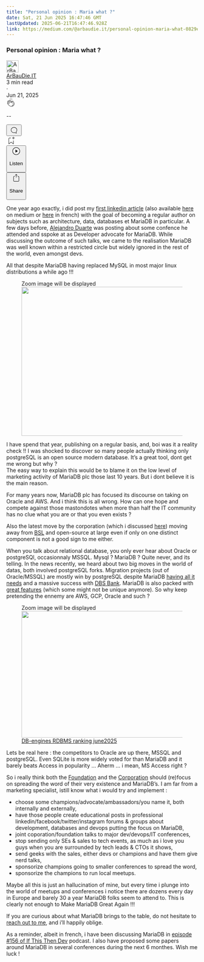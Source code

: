 ```yaml
---
title: "Personal opinion : Maria what ?"
date: Sat, 21 Jun 2025 16:47:46 GMT
lastUpdated: 2025-06-21T16:47:46.928Z
link: https://medium.com/@arbaudie.it/personal-opinion-maria-what-0829ee0b7c42?source=rss-c779d007e7fe------2
---
```


<article><div class="m"><div class="m"><span class="m"></span><section><div><div class="fu gk gl gm gn go"></div><div class="gp gq gr gs gt"><div class="ac cb"><div class="ci bh gb gc gd ge"><div><h1 class="pw-post-title gu gv gw bf gx gy gz ha hb hc hd he hf hg hh hi hj hk hl hm hn ho hp hq hr hs ht hu hv hw bk" data-testid="storyTitle" id="1574">Personal opinion : Maria what ?</h1><div><div class="speechify-ignore ac cp"><div class="speechify-ignore bh m"><div class="ac hx hy hz ia ib ic id ie if ig ih"><div class="ac r ih"><div class="ac ii"><div><div aria-hidden="false" class="bm" role="tooltip"><div class="be" tabindex="-1"><a data-discover="true" href="/@arbaudie.it?source=post_page---byline--0829ee0b7c42---------------------------------------" rel="noopener follow"><div class="m ij ik bx il im"><div class="m fl"><img alt="ArBauDie.IT" class="m fd bx by bz cx" data-testid="authorPhoto" height="32" loading="lazy" src="https://miro.medium.com/v2/resize:fill:64:64/1*kOs3AqmTfHiFOrSZkt1mqg.png" width="32"/><div class="in bx m by bz fu o io fv"></div></div></div></a></div></div></div></div><span class="bf b bg ab bk"><div class="ip ac r"><div class="ac r iq"><div class="ac r"><div><div aria-hidden="false" class="bm" role="tooltip"><div class="be" tabindex="-1"><span class="bf b bg ab bk"><a class="ag ah ai fh ak al am an ao ap aq ar as ir" data-discover="true" data-testid="authorName" href="/@arbaudie.it?source=post_page---byline--0829ee0b7c42---------------------------------------" rel="noopener follow">ArBauDie.IT</a></span></div></div></div></div><div class="is bm"></div></div></div></span></div><div class="ac r it"><span class="bf b bg ab du"><div class="ac af"><span data-testid="storyReadTime">3 min read</span><div aria-hidden="true" class="iu iv m"><span aria-hidden="true" class="m"><span class="bf b bg ab du">·</span></span></div><span data-testid="storyPublishDate">Jun 21, 2025</span></div></span></div></div><div class="ac cp iw ix iy iz ja jb jc jd je jf jg jh ji jj jk jl"><div class="i l x fi fj r"><div class="kb m"><div class="ac r kc kd"><div class="pw-multi-vote-icon fl ke kf kg kh"><span><a class="ag ah ai fh ak al am an ao ap aq ar as at au" data-discover="true" data-testid="headerClapButton" href="/m/signin?actionUrl=https%3A%2F%2Fmedium.com%2F_%2Fvote%2Fp%2F0829ee0b7c42&amp;operation=register&amp;redirect=https%3A%2F%2Fmedium.com%2F%40arbaudie.it%2Fpersonal-opinion-maria-what-0829ee0b7c42&amp;user=ArBauDie.IT&amp;userId=c779d007e7fe&amp;source=---header_actions--0829ee0b7c42---------------------clap_footer------------------" rel="noopener follow"><div><div aria-hidden="false" class="bm" role="tooltip"><div class="be" tabindex="-1"><div class="ki ap kj kk kl km an kn ko kp kh" role="presentation"><svg aria-label="clap" height="24" viewbox="0 0 24 24" width="24" xmlns="http://www.w3.org/2000/svg"><path clip-rule="evenodd" d="M11.37.828 12 3.282l.63-2.454zM13.916 3.953l1.523-2.112-1.184-.39zM8.589 1.84l1.522 2.112-.337-2.501zM18.523 18.92c-.86.86-1.75 1.246-2.62 1.33a6 6 0 0 0 .407-.372c2.388-2.389 2.86-4.951 1.399-7.623l-.912-1.603-.79-1.672c-.26-.56-.194-.98.203-1.288a.7.7 0 0 1 .546-.132c.283.046.546.231.728.5l2.363 4.157c.976 1.624 1.141 4.237-1.324 6.702m-10.999-.438L3.37 14.328a.828.828 0 0 1 .585-1.408.83.83 0 0 1 .585.242l2.158 2.157a.365.365 0 0 0 .516-.516l-2.157-2.158-1.449-1.449a.826.826 0 0 1 1.167-1.17l3.438 3.44a.363.363 0 0 0 .516 0 .364.364 0 0 0 0-.516L5.293 9.513l-.97-.97a.826.826 0 0 1 0-1.166.84.84 0 0 1 1.167 0l.97.968 3.437 3.436a.36.36 0 0 0 .517 0 .366.366 0 0 0 0-.516L6.977 7.83a.82.82 0 0 1-.241-.584.82.82 0 0 1 .824-.826c.219 0 .43.087.584.242l5.787 5.787a.366.366 0 0 0 .587-.415l-1.117-2.363c-.26-.56-.194-.98.204-1.289a.7.7 0 0 1 .546-.132c.283.046.545.232.727.501l2.193 3.86c1.302 2.38.883 4.59-1.277 6.75-1.156 1.156-2.602 1.627-4.19 1.367-1.418-.236-2.866-1.033-4.079-2.246M10.75 5.971l2.12 2.12c-.41.502-.465 1.17-.128 1.89l.22.465-3.523-3.523a.8.8 0 0 1-.097-.368c0-.22.086-.428.241-.584a.847.847 0 0 1 1.167 0m7.355 1.705c-.31-.461-.746-.758-1.23-.837a1.44 1.44 0 0 0-1.11.275c-.312.24-.505.543-.59.881a1.74 1.74 0 0 0-.906-.465 1.47 1.47 0 0 0-.82.106l-2.182-2.182a1.56 1.56 0 0 0-2.2 0 1.54 1.54 0 0 0-.396.701 1.56 1.56 0 0 0-2.21-.01 1.55 1.55 0 0 0-.416.753c-.624-.624-1.649-.624-2.237-.037a1.557 1.557 0 0 0 0 2.2c-.239.1-.501.238-.715.453a1.56 1.56 0 0 0 0 2.2l.516.515a1.556 1.556 0 0 0-.753 2.615L7.01 19c1.32 1.319 2.909 2.189 4.475 2.449q.482.08.971.08c.85 0 1.653-.198 2.393-.579.231.033.46.054.686.054 1.266 0 2.457-.52 3.505-1.567 2.763-2.763 2.552-5.734 1.439-7.586z" fill-rule="evenodd"></path></svg></div></div></div></div></a></span></div><div class="pw-multi-vote-count m kq kr ks kt ku kv kw"><p class="bf b dv ab du"><span class="kx">--</span></p></div></div></div><div><div aria-hidden="false" class="bm" role="tooltip"><div class="be" tabindex="-1"><button aria-label="responses" class="ap ki ky kz ac r fm la lb"><svg class="lc" height="24" viewbox="0 0 24 24" width="24" xmlns="http://www.w3.org/2000/svg"><path d="M18.006 16.803c1.533-1.456 2.234-3.325 2.234-5.321C20.24 7.357 16.709 4 12.191 4S4 7.357 4 11.482c0 4.126 3.674 7.482 8.191 7.482.817 0 1.622-.111 2.393-.327.231.2.48.391.744.559 1.06.693 2.203 1.044 3.399 1.044.224-.008.4-.112.486-.287a.49.49 0 0 0-.042-.518c-.495-.67-.845-1.364-1.04-2.057a4 4 0 0 1-.125-.598zm-3.122 1.055-.067-.223-.315.096a8 8 0 0 1-2.311.338c-4.023 0-7.292-2.955-7.292-6.587 0-3.633 3.269-6.588 7.292-6.588 4.014 0 7.112 2.958 7.112 6.593 0 1.794-.608 3.469-2.027 4.72l-.195.168v.255c0 .056 0 .151.016.295.025.231.081.478.154.733.154.558.398 1.117.722 1.659a5.3 5.3 0 0 1-2.165-.845c-.276-.176-.714-.383-.941-.59z"></path></svg></button></div></div></div></div><div class="ac r jm jn jo jp jq jr js jt ju jv jw jx jy jz ka"><div class="ld l k j e"></div><div class="i l"><div><div aria-hidden="false" class="bm" role="tooltip"><div class="be" tabindex="-1"><span><a class="ag ah ai fh ak al am an ao ap aq ar as at au" data-discover="true" data-testid="headerBookmarkButton" href="/m/signin?actionUrl=https%3A%2F%2Fmedium.com%2F_%2Fbookmark%2Fp%2F0829ee0b7c42&amp;operation=register&amp;redirect=https%3A%2F%2Fmedium.com%2F%40arbaudie.it%2Fpersonal-opinion-maria-what-0829ee0b7c42&amp;source=---header_actions--0829ee0b7c42---------------------bookmark_footer------------------" rel="noopener follow"><svg aria-label="Add to list bookmark button" class="du le" fill="none" height="25" viewbox="0 0 25 25" width="25" xmlns="http://www.w3.org/2000/svg"><path d="M18 2.5a.5.5 0 0 1 1 0V5h2.5a.5.5 0 0 1 0 1H19v2.5a.5.5 0 1 1-1 0V6h-2.5a.5.5 0 0 1 0-1H18zM7 7a1 1 0 0 1 1-1h3.5a.5.5 0 0 0 0-1H8a2 2 0 0 0-2 2v14a.5.5 0 0 0 .805.396L12.5 17l5.695 4.396A.5.5 0 0 0 19 21v-8.5a.5.5 0 0 0-1 0v7.485l-5.195-4.012a.5.5 0 0 0-.61 0L7 19.985z" fill="currentColor"></path></svg></a></span></div></div></div></div><div class="fd lf cn"><div class="m af"><div class="ac cb"><div class="lg lh li lj lk ll ci bh"><div class="ac"><div aria-hidden="false" class="bm" role="tooltip"><div><div aria-hidden="false" class="bm" role="tooltip"><div class="be" tabindex="-1"><button aria-label="Listen" class="ag fm ai fh ak al am lm ao ap aq ex ln lo lb lp lq lr ls lt t lu lv lw lx ly lz ma v mb mc md" data-testid="audioPlayButton"><svg fill="none" height="24" viewbox="0 0 24 24" width="24" xmlns="http://www.w3.org/2000/svg"><path clip-rule="evenodd" d="M3 12a9 9 0 1 1 18 0 9 9 0 0 1-18 0m9-10C6.477 2 2 6.477 2 12s4.477 10 10 10 10-4.477 10-10S17.523 2 12 2m3.376 10.416-4.599 3.066a.5.5 0 0 1-.777-.416V8.934a.5.5 0 0 1 .777-.416l4.599 3.066a.5.5 0 0 1 0 .832" fill="currentColor" fill-rule="evenodd"></path></svg><div class="k j e"><p class="bf b bg ab du">Listen</p></div></button></div></div></div></div></div></div></div></div></div><div aria-describedby="postFooterSocialMenu" aria-hidden="false" aria-labelledby="postFooterSocialMenu" class="bm"><div><div aria-hidden="false" class="bm" role="tooltip"><div class="be" tabindex="-1"><button aria-controls="postFooterSocialMenu" aria-expanded="false" aria-label="Share Post" class="ag fm ai fh ak al am lm ao ap aq ex ln lo lb lp lq lr ls lt t lu lv lw lx ly lz ma v mb mc md" data-testid="headerSocialShareButton"><svg fill="none" height="24" viewbox="0 0 24 24" width="24" xmlns="http://www.w3.org/2000/svg"><path clip-rule="evenodd" d="M15.218 4.931a.4.4 0 0 1-.118.132l.012.006a.45.45 0 0 1-.292.074.5.5 0 0 1-.3-.13l-2.02-2.02v7.07c0 .28-.23.5-.5.5s-.5-.22-.5-.5v-7.04l-2 2a.45.45 0 0 1-.57.04h-.02a.4.4 0 0 1-.16-.3.4.4 0 0 1 .1-.32l2.8-2.8a.5.5 0 0 1 .7 0l2.8 2.79a.42.42 0 0 1 .068.498m-.106.138.008.004v-.01zM16 7.063h1.5a2 2 0 0 1 2 2v10a2 2 0 0 1-2 2h-11c-1.1 0-2-.9-2-2v-10a2 2 0 0 1 2-2H8a.5.5 0 0 1 .35.15.5.5 0 0 1 .15.35.5.5 0 0 1-.15.35.5.5 0 0 1-.35.15H6.4c-.5 0-.9.4-.9.9v10.2a.9.9 0 0 0 .9.9h11.2c.5 0 .9-.4.9-.9v-10.2c0-.5-.4-.9-.9-.9H16a.5.5 0 0 1 0-1" fill="currentColor" fill-rule="evenodd"></path></svg><div class="k j e"><p class="bf b bg ab du">Share</p></div></button></div></div></div></div></div></div></div></div></div></div><p class="pw-post-body-paragraph me mf gw mg b mh mi mj mk ml mm mn mo mp mq mr ms mt mu mv mw mx my mz na nb gp bk" id="382e">One year ago exactly, i did post my <a class="ag nc" href="https://www.linkedin.com/pulse/mariadb-so-much-more-than-just-mysql-fork-sylvain-arbaudie-blfpf/" rel="noopener ugc nofollow" target="_blank">first linkedin article</a> (also available <a class="ag nc" data-discover="true" href="/@arbaudie.it/mariadb-so-much-more-than-just-a-mysql-fork-2ce98b27ebdb" rel="noopener">here</a> on medium or <a class="ag nc" href="https://www.linkedin.com/pulse/mariadb-bien-plus-quun-simple-fork-de-mysql-sylvain-arbaudie-ueinf/" rel="noopener ugc nofollow" target="_blank">here</a> in french) with the goal of becoming a regular author on subjects such as architecture, data, databases et MariaDB in particular. A few days before, <a class="ag nc" href="https://www.linkedin.com/in/alejandroduarte/" rel="noopener ugc nofollow" target="_blank">Alejandro Duarte</a> was posting about some confence he attended and sspoke at as Developer advocate for MariaDB. While discussing the outcome of such talks, we came to the realisation MariaDB was well known within a restricted circle but widely ignored in the rest of the world, even amongst devs.</p><p class="pw-post-body-paragraph me mf gw mg b mh mi mj mk ml mm mn mo mp mq mr ms mt mu mv mw mx my mz na nb gp bk" id="37a4">All that despite MariaDB having replaced MySQL in most major linux distributions a while ago !!!</p><figure class="ng nh ni nj nk nl nd ne paragraph-image"><div class="nm nn fl no bh np" role="button" tabindex="0"><span class="fu nq nr an ns nt nu nv nw speechify-ignore">Zoom image will be displayed</span><div class="nd ne nf"><picture><source sizes="(min-resolution: 4dppx) and (max-width: 700px) 50vw, (-webkit-min-device-pixel-ratio: 4) and (max-width: 700px) 50vw, (min-resolution: 3dppx) and (max-width: 700px) 67vw, (-webkit-min-device-pixel-ratio: 3) and (max-width: 700px) 65vw, (min-resolution: 2.5dppx) and (max-width: 700px) 80vw, (-webkit-min-device-pixel-ratio: 2.5) and (max-width: 700px) 80vw, (min-resolution: 2dppx) and (max-width: 700px) 100vw, (-webkit-min-device-pixel-ratio: 2) and (max-width: 700px) 100vw, 700px" srcset="https://miro.medium.com/v2/resize:fit:640/format:webp/1*h8ZI3BvN8tkWkPuZo52glg.png 640w, https://miro.medium.com/v2/resize:fit:720/format:webp/1*h8ZI3BvN8tkWkPuZo52glg.png 720w, https://miro.medium.com/v2/resize:fit:750/format:webp/1*h8ZI3BvN8tkWkPuZo52glg.png 750w, https://miro.medium.com/v2/resize:fit:786/format:webp/1*h8ZI3BvN8tkWkPuZo52glg.png 786w, https://miro.medium.com/v2/resize:fit:828/format:webp/1*h8ZI3BvN8tkWkPuZo52glg.png 828w, https://miro.medium.com/v2/resize:fit:1100/format:webp/1*h8ZI3BvN8tkWkPuZo52glg.png 1100w, https://miro.medium.com/v2/resize:fit:1400/format:webp/1*h8ZI3BvN8tkWkPuZo52glg.png 1400w" type="image/webp"/><source data-testid="og" sizes="(min-resolution: 4dppx) and (max-width: 700px) 50vw, (-webkit-min-device-pixel-ratio: 4) and (max-width: 700px) 50vw, (min-resolution: 3dppx) and (max-width: 700px) 67vw, (-webkit-min-device-pixel-ratio: 3) and (max-width: 700px) 65vw, (min-resolution: 2.5dppx) and (max-width: 700px) 80vw, (-webkit-min-device-pixel-ratio: 2.5) and (max-width: 700px) 80vw, (min-resolution: 2dppx) and (max-width: 700px) 100vw, (-webkit-min-device-pixel-ratio: 2) and (max-width: 700px) 100vw, 700px" srcset="https://miro.medium.com/v2/resize:fit:640/1*h8ZI3BvN8tkWkPuZo52glg.png 640w, https://miro.medium.com/v2/resize:fit:720/1*h8ZI3BvN8tkWkPuZo52glg.png 720w, https://miro.medium.com/v2/resize:fit:750/1*h8ZI3BvN8tkWkPuZo52glg.png 750w, https://miro.medium.com/v2/resize:fit:786/1*h8ZI3BvN8tkWkPuZo52glg.png 786w, https://miro.medium.com/v2/resize:fit:828/1*h8ZI3BvN8tkWkPuZo52glg.png 828w, https://miro.medium.com/v2/resize:fit:1100/1*h8ZI3BvN8tkWkPuZo52glg.png 1100w, https://miro.medium.com/v2/resize:fit:1400/1*h8ZI3BvN8tkWkPuZo52glg.png 1400w"/><img alt="" class="bh ll nx c" height="392" loading="eager" role="presentation" width="700"/></picture></div></div></figure><p class="pw-post-body-paragraph me mf gw mg b mh mi mj mk ml mm mn mo mp mq mr ms mt mu mv mw mx my mz na nb gp bk" id="9495">I have spend that year, publishing on a regular basis, and, boi was it a reality check !! I was shocked to discover so many people actually thinking only postgreSQL is an open source modern database. It’s a great tool, dont get me wrong but why ?<br/>The easy way to explain this would be to blame it on the low level of marketing activity of MariaDB plc those last 10 years. But i dont believe it is the main reason.</p><p class="pw-post-body-paragraph me mf gw mg b mh mi mj mk ml mm mn mo mp mq mr ms mt mu mv mw mx my mz na nb gp bk" id="f7ae">For many years now, MariaDB plc has focused its discourse on taking on Oracle and AWS. And i think this is all wrong. How can one hope and compete against those mastondotes when more than half the IT community has no clue what you are or that you even exists ?</p><p class="pw-post-body-paragraph me mf gw mg b mh mi mj mk ml mm mn mo mp mq mr ms mt mu mv mw mx my mz na nb gp bk" id="38b9">Also the latest move by the corporation (which i discussed <a class="ag nc" data-discover="true" href="/@arbaudie.it/personal-opinion-maxscale-license-change-1a16baf93a9e" rel="noopener">here</a>) moving away from <a class="ag nc" href="https://en.wikipedia.org/wiki/Business_Source_License" rel="noopener ugc nofollow" target="_blank">BSL</a> and open-source at large even if only on one distinct component is not a good sign to me either.</p><p class="pw-post-body-paragraph me mf gw mg b mh mi mj mk ml mm mn mo mp mq mr ms mt mu mv mw mx my mz na nb gp bk" id="0e04">When you talk about relational database, you only ever hear about Oracle or postgreSQl, occasionnaly MSSQL. Mysql ? MariaDB ? Quite never, and its telling. In the news recently, we heard about two big moves in the world of datas, both involved postgreSQL forks. Migration projects (out of Oracle/MSSQL) are mostly win by postgreSQL despite MariaDB <a class="ag nc" href="https://severalnines.com/blog/migration-oracle-database-mariadb-deep-dive/" rel="noopener ugc nofollow" target="_blank">having all it needs</a> and a massive success with <a class="ag nc" href="https://mariadb.com/resources/customer-stories/dbs-bank-oracle-to-mariadb/" rel="noopener ugc nofollow" target="_blank">DBS Bank</a>. MariaDB is also packed with <a class="ag nc" href="https://www.youtube.com/watch?v=Wlvmt0TD5xo" rel="noopener ugc nofollow" target="_blank">great features</a> (which some might not be unique anymore). So why keep pretending the ennemy are AWS, GCP, Oracle and such ?</p><figure class="ng nh ni nj nk nl nd ne paragraph-image"><div class="nm nn fl no bh np" role="button" tabindex="0"><span class="fu nq nr an ns nt nu nv nw speechify-ignore">Zoom image will be displayed</span><div class="nd ne ny"><picture><source sizes="(min-resolution: 4dppx) and (max-width: 700px) 50vw, (-webkit-min-device-pixel-ratio: 4) and (max-width: 700px) 50vw, (min-resolution: 3dppx) and (max-width: 700px) 67vw, (-webkit-min-device-pixel-ratio: 3) and (max-width: 700px) 65vw, (min-resolution: 2.5dppx) and (max-width: 700px) 80vw, (-webkit-min-device-pixel-ratio: 2.5) and (max-width: 700px) 80vw, (min-resolution: 2dppx) and (max-width: 700px) 100vw, (-webkit-min-device-pixel-ratio: 2) and (max-width: 700px) 100vw, 700px" srcset="https://miro.medium.com/v2/resize:fit:640/format:webp/1*cNWkVst81zDbb7yjsUAgfg.png 640w, https://miro.medium.com/v2/resize:fit:720/format:webp/1*cNWkVst81zDbb7yjsUAgfg.png 720w, https://miro.medium.com/v2/resize:fit:750/format:webp/1*cNWkVst81zDbb7yjsUAgfg.png 750w, https://miro.medium.com/v2/resize:fit:786/format:webp/1*cNWkVst81zDbb7yjsUAgfg.png 786w, https://miro.medium.com/v2/resize:fit:828/format:webp/1*cNWkVst81zDbb7yjsUAgfg.png 828w, https://miro.medium.com/v2/resize:fit:1100/format:webp/1*cNWkVst81zDbb7yjsUAgfg.png 1100w, https://miro.medium.com/v2/resize:fit:1400/format:webp/1*cNWkVst81zDbb7yjsUAgfg.png 1400w" type="image/webp"/><source data-testid="og" sizes="(min-resolution: 4dppx) and (max-width: 700px) 50vw, (-webkit-min-device-pixel-ratio: 4) and (max-width: 700px) 50vw, (min-resolution: 3dppx) and (max-width: 700px) 67vw, (-webkit-min-device-pixel-ratio: 3) and (max-width: 700px) 65vw, (min-resolution: 2.5dppx) and (max-width: 700px) 80vw, (-webkit-min-device-pixel-ratio: 2.5) and (max-width: 700px) 80vw, (min-resolution: 2dppx) and (max-width: 700px) 100vw, (-webkit-min-device-pixel-ratio: 2) and (max-width: 700px) 100vw, 700px" srcset="https://miro.medium.com/v2/resize:fit:640/1*cNWkVst81zDbb7yjsUAgfg.png 640w, https://miro.medium.com/v2/resize:fit:720/1*cNWkVst81zDbb7yjsUAgfg.png 720w, https://miro.medium.com/v2/resize:fit:750/1*cNWkVst81zDbb7yjsUAgfg.png 750w, https://miro.medium.com/v2/resize:fit:786/1*cNWkVst81zDbb7yjsUAgfg.png 786w, https://miro.medium.com/v2/resize:fit:828/1*cNWkVst81zDbb7yjsUAgfg.png 828w, https://miro.medium.com/v2/resize:fit:1100/1*cNWkVst81zDbb7yjsUAgfg.png 1100w, https://miro.medium.com/v2/resize:fit:1400/1*cNWkVst81zDbb7yjsUAgfg.png 1400w"/><img alt="" class="bh ll nx c" height="333" loading="lazy" role="presentation" width="700"/></picture></div></div><figcaption class="nz ff oa nd ne ob oc bf b bg ab du"><a class="ag nc" href="https://db-engines.com/en/ranking/relational+dbms" rel="noopener ugc nofollow" target="_blank">DB-engines RDBMS ranking june2025</a></figcaption></figure><p class="pw-post-body-paragraph me mf gw mg b mh mi mj mk ml mm mn mo mp mq mr ms mt mu mv mw mx my mz na nb gp bk" id="67ff">Lets be real here : the competitors to Oracle are up there, MSSQL and postgreSQL. Even SQLite is more widely voted for than MariaDB and it barely beats Access in popularity … Aherm … i mean, MS Access right ?</p><p class="pw-post-body-paragraph me mf gw mg b mh mi mj mk ml mm mn mo mp mq mr ms mt mu mv mw mx my mz na nb gp bk" id="ed78">So i really think both the <a class="ag nc" href="https://mariadb.org" rel="noopener ugc nofollow" target="_blank">Foundation</a> and the <a class="ag nc" href="https://mariadb.com" rel="noopener ugc nofollow" target="_blank">Corporation</a> should (re)focus on spreading the word of their very existence and MariaDB’s. I am far from a marketing specialist, istill know what i would try and implement :</p><ul class=""><li class="me mf gw mg b mh mi mj mk ml mm mn mo mp mq mr ms mt mu mv mw mx my mz na nb od oe of bk" id="08a4">choose some champions/advocate/ambassadors/you name it, both internally and externally,</li><li class="me mf gw mg b mh og mj mk ml oh mn mo mp oi mr ms mt oj mv mw mx ok mz na nb od oe of bk" id="90f6">have those people create educational posts in professional linkedin/facebook/twitter/instagram forums &amp; groups about development, databases and devops putting the focus on MariaDB,</li><li class="me mf gw mg b mh og mj mk ml oh mn mo mp oi mr ms mt oj mv mw mx ok mz na nb od oe of bk" id="e5da">joint coporation/foundation talks to major dev/devops/IT conferences,</li><li class="me mf gw mg b mh og mj mk ml oh mn mo mp oi mr ms mt oj mv mw mx ok mz na nb od oe of bk" id="571f">stop sending only SEs &amp; sales to tech events, as much as i love you guys when you are surrounded by tech leads &amp; CTOs it shows,</li><li class="me mf gw mg b mh og mj mk ml oh mn mo mp oi mr ms mt oj mv mw mx ok mz na nb od oe of bk" id="5382">send geeks with the sales, either devs or champions and have them give nerd talks,</li><li class="me mf gw mg b mh og mj mk ml oh mn mo mp oi mr ms mt oj mv mw mx ok mz na nb od oe of bk" id="a89c">sponsorize champions going to smaller conferences to spread the word,</li><li class="me mf gw mg b mh og mj mk ml oh mn mo mp oi mr ms mt oj mv mw mx ok mz na nb od oe of bk" id="0cee">sponsorize the champions to run local meetups.</li></ul><p class="pw-post-body-paragraph me mf gw mg b mh mi mj mk ml mm mn mo mp mq mr ms mt mu mv mw mx my mz na nb gp bk" id="0c19">Maybe all this is just an hallucination of mine, but every time i plunge into the world of meetups and conferences i notice there are dozens every day in Europe and barely 30 a year MariaDB folks seem to attend to. This is clearly not enough to Make MariaDB Great Again !!!</p><p class="pw-post-body-paragraph me mf gw mg b mh mi mj mk ml mm mn mo mp mq mr ms mt mu mv mw mx my mz na nb gp bk" id="0da1">If you are curious about what MariaDB brings to the table, do not hesitate to <a class="ag nc" href="https://arbaudie.it/#kedit_bdnvchxdi" rel="noopener ugc nofollow" target="_blank">reach out to me</a>, and i’ll happily oblige.</p><p class="pw-post-body-paragraph me mf gw mg b mh mi mj mk ml mm mn mo mp mq mr ms mt mu mv mw mx my mz na nb gp bk" id="105a">As a reminder, albeit in french, i have been discussing MariaDB in <a class="ag nc" href="https://www.ifttd.io/episodes/maria-db" rel="noopener ugc nofollow" target="_blank">episode #156 of If This Then Dev</a> podcast. I also have proposed some papers around MariaDB in several conferences during the next 6 monthes. Wish me luck !</p></div></div></div></div></section></div></div></article>
